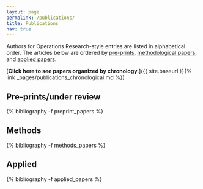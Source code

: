 ```yaml
---
layout: page
permalink: /publications/
title: Publications
nav: true
---
```



Authors for Operations Research-style entries are listed in alphabetical order. 
The articles below are ordered by <a href="#preprints">pre-prints</a>, <a href="#methods">methodological papers</a>, and <a href="#applied">applied papers</a>. 


[**Click here to see papers organized by chronology.**]({{ site.baseurl }}{% link _pages/publications_chronological.md %})

<div class="publications">


<h2 id="preprints" class="year">Pre-prints/under review</h2>
{% bibliography -f preprint_papers %}

<h2 id="methods" class="year">Methods</h2>
{% bibliography -f methods_papers %}

<h2 id="applied" class="year">Applied</h2>
{% bibliography -f applied_papers %}



</div>




